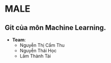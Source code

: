 # MALE
## Git của môn Machine Learning.
* **Team**:
  * Nguyễn Thị Cẩm Thu 
  * Nguyễn Thái Học 
  * Lâm Thành Tài
